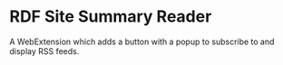 RDF Site Summary Reader
=======================

A WebExtension which adds a button with a popup to subscribe to and display RSS feeds.
